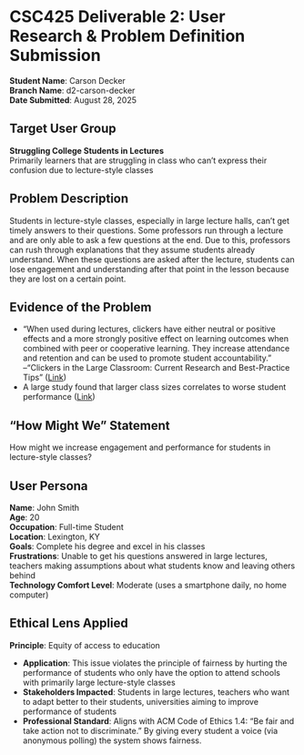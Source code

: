 # CSC425 Deliverable 2: User Research & Problem Definition Submission
**Student Name**: Carson Decker  
**Branch Name**: d2-carson-decker  
**Date Submitted**: August 28, 2025

## Target User Group
**Struggling College Students in Lectures**  
Primarily learners that are struggling in class who can’t express their confusion due to lecture-style classes

## Problem Description
Students in lecture-style classes, especially in large lecture halls, can’t get timely answers to their questions. Some professors run through a lecture and are only able to ask a few questions at the end. Due to this, professors can rush through explanations that they assume students already understand. When these questions are asked after the lecture, students can lose engagement and understanding after that point in the lesson because they are lost on a certain point.

## Evidence of the Problem
- “When used during lectures, clickers have either neutral or positive effects and a more strongly positive effect on learning outcomes when combined with peer or cooperative learning. They increase attendance and retention and can be used to promote student accountability.” –“Clickers in the Large Classroom: Current Research and Best-Practice Tips” ([Link](https://pmc.ncbi.nlm.nih.gov/articles/PMC1810212/))
- A large study found that larger class sizes correlates to worse student performance ([Link](https://www.sciencedirect.com/science/article/pii/S0272775721000236))

## “How Might We” Statement
How might we increase engagement and performance for students in lecture-style classes?

## User Persona
**Name**: John Smith  
**Age**: 20  
**Occupation**: Full-time Student  
**Location**: Lexington, KY  
**Goals**: Complete his degree and excel in his classes  
**Frustrations**: Unable to get his questions answered in large lectures, teachers making assumptions about what students know and leaving others behind  
**Technology Comfort Level**: Moderate (uses a smartphone daily, no home computer)

## Ethical Lens Applied
**Principle**: Equity of access to education
- **Application**: This issue violates the principle of fairness by hurting the performance of students who only have the option to attend schools with primarily large lecture-style classes
- **Stakeholders Impacted**: Students in large lectures, teachers who want to adapt better to their students, universities aiming to improve performance of students
- **Professional Standard**: Aligns with ACM Code of Ethics 1.4: “Be fair and take action not to discriminate.” By giving every student a voice (via anonymous polling) the system shows fairness.

